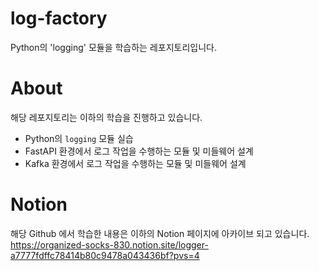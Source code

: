 # log-factory
Python의 'logging' 모듈을 학습하는 레포지토리입니다.

# About
해당 레포지토리는 이하의 학습을 진행하고 있습니다. <br>
- Python의 `logging` 모듈 실습
- FastAPI 환경에서 로그 작업을 수행하는 모듈 및 미들웨어 설계
- Kafka 환경에서 로그 작업을 수행하는 모듈 및 미들웨어 설계

# Notion
해당 Github 에서 학습한 내용은 이하의 Notion 페이지에 아카이브 되고 있습니다. <br>
https://organized-socks-830.notion.site/logger-a7777fdffc78414b80c9478a043436bf?pvs=4
